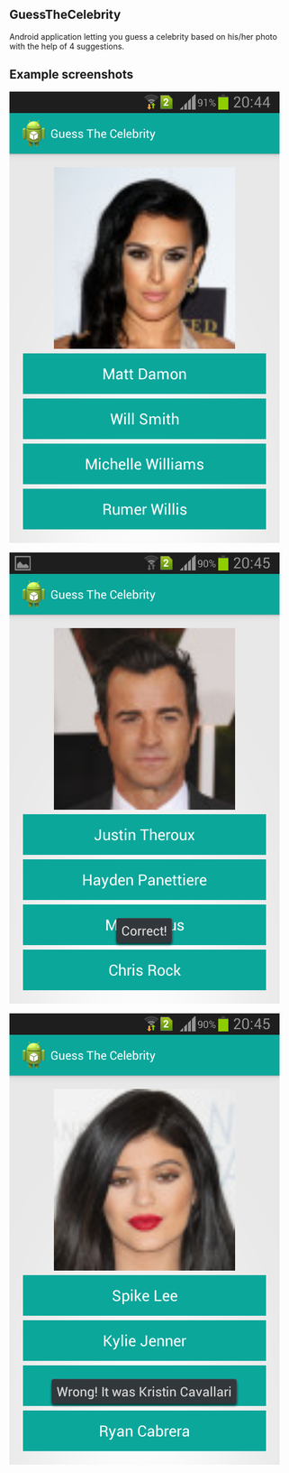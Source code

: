 ## GuessTheCelebrity

Android application letting you guess a celebrity based on his/her photo with the help of 4 suggestions.

## Example screenshots

![alt tag](https://raw.githubusercontent.com/zeineb-rejiba/GuessTheCelebrity/master/General.screen.png)

![alt tag](https://raw.githubusercontent.com/zeineb-rejiba/GuessTheCelebrity/master/Correct.answer.to.previous.question.png)

![alt tag](https://raw.githubusercontent.com/zeineb-rejiba/GuessTheCelebrity/master/Wrong.answer.to.previous.question.png)

